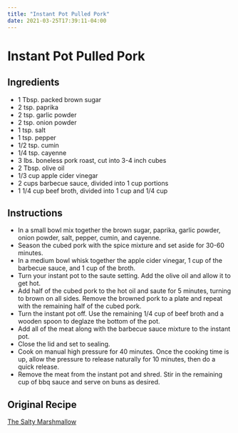```yaml
---
title: "Instant Pot Pulled Pork"
date: 2021-03-25T17:39:11-04:00
---
```


# Instant Pot Pulled Pork

## Ingredients

- 1 Tbsp. packed brown sugar
- 2 tsp. paprika
- 2 tsp. garlic powder
- 2 tsp. onion powder
- 1 tsp. salt
- 1 tsp. pepper
- 1/2 tsp. cumin
- 1/4 tsp. cayenne
- 3 lbs. boneless pork roast, cut into 3-4 inch cubes
- 2 Tbsp. olive oil
- 1/3 cup apple cider vinegar
- 2 cups barbecue sauce, divided into 1 cup portions
- 1 1/4 cup beef broth, divided into 1 cup and 1/4 cup

## Instructions

- In a small bowl mix together the brown sugar, paprika, garlic powder, onion powder, salt, pepper, cumin, and cayenne.
- Season the cubed pork with the spice mixture and set aside for 30-60 minutes.
- In a medium bowl whisk together the apple cider vinegar, 1 cup of the barbecue sauce, and 1 cup of the broth.
- Turn your instant pot to the saute setting. Add the olive oil and allow it to get hot.
- Add half of the cubed pork to the hot oil and saute for 5 minutes, turning to brown on all sides. Remove the browned pork to a plate and repeat with the remaining half of the cubed pork.
- Turn the instant pot off. Use the remaining 1/4 cup of beef broth and a wooden spoon to deglaze the bottom of the pot.
- Add all of the meat along with the barbecue sauce mixture to the instant pot.
- Close the lid and set to sealing.
- Cook on manual high pressure for 40 minutes. Once the cooking time is up, allow the pressure to release naturally for 10 minutes, then do a quick release.
- Remove the meat from the instant pot and shred.  Stir in the remaining cup of bbq sauce and serve on buns as desired.

## Original Recipe

[The Salty Marshmallow](https://thesaltymarshmallow.com/instant-pot-pulled-pork/)